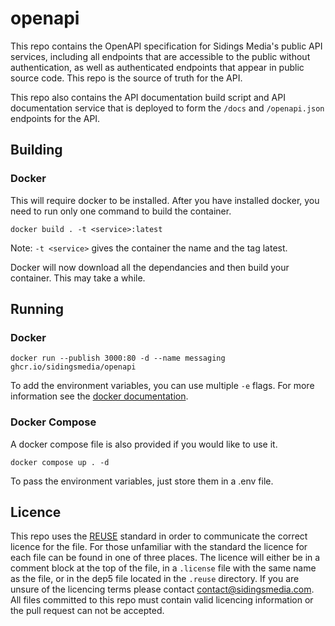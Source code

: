 <!-- 
SPDX-FileCopyrightText: 2022-2023 Sidings Media <contact@sidingsmedia.com>
SPDX-License-Identifier: MIT
-->

# openapi

This repo contains the OpenAPI specification for Sidings Media's public
API services, including all endpoints that are accessible to the public
without authentication, as well as authenticated endpoints that appear
in public source code. This repo is the source of truth for the API.

This repo also contains the API documentation build script and API
documentation service that is deployed to form the `/docs` and
`/openapi.json` endpoints for the API.

## Building

### Docker

This will require docker to be installed. After you have installed
docker, you need to run only one command to build the container.

```
docker build . -t <service>:latest
```

Note: `-t <service>` gives the container the name <service> and the tag
latest.

Docker will now download all the dependancies and then build your
container. This may take a while.

## Running

### Docker

```
docker run --publish 3000:80 -d --name messaging ghcr.io/sidingsmedia/openapi
```

To add the environment variables, you can use multiple `-e` flags. For
more information see the [docker
documentation](https://docs.docker.com/engine/reference/commandline/run/#env).

### Docker Compose

A docker compose file is also provided if you would like to use it.

```
docker compose up . -d
```

To pass the environment variables, just store them in a .env file.

## Licence
This repo uses the [REUSE](https://reuse.software) standard in order to
communicate the correct licence for the file. For those unfamiliar with
the standard the licence for each file can be found in one of three
places. The licence will either be in a comment block at the top of the
file, in a `.license` file with the same name as the file, or in the
dep5 file located in the `.reuse` directory. If you are unsure of the
licencing terms please contact
[contact@sidingsmedia.com](mailto:contact@sidingsmedia.com?subject=Messaging%20Microservice).
All files committed to this repo must contain valid licencing
information or the pull request can not be accepted.
